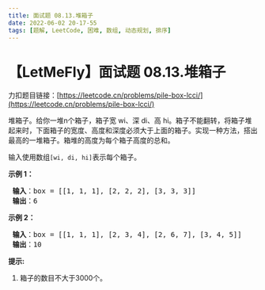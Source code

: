 ```yaml
---
title: 面试题 08.13.堆箱子
date: 2022-06-02 20-17-55
tags: [题解, LeetCode, 困难, 数组, 动态规划, 排序]
---
```


# 【LetMeFly】面试题 08.13.堆箱子

力扣题目链接：[https://leetcode.cn/problems/pile-box-lcci/](https://leetcode.cn/problems/pile-box-lcci/)

<p>堆箱子。给你一堆n个箱子，箱子宽 wi、深 di、高 hi。箱子不能翻转，将箱子堆起来时，下面箱子的宽度、高度和深度必须大于上面的箱子。实现一种方法，搭出最高的一堆箱子。箱堆的高度为每个箱子高度的总和。</p>

<p>输入使用数组<code>[wi, di, hi]</code>表示每个箱子。</p>

<p><strong>示例 1：</strong></p>

<pre>
<strong> 输入</strong>：box = [[1, 1, 1], [2, 2, 2], [3, 3, 3]]
<strong> 输出</strong>：6
</pre>

<p><strong>示例 2：</strong></p>

<pre>
<strong> 输入</strong>：box = [[1, 1, 1], [2, 3, 4], [2, 6, 7], [3, 4, 5]]
<strong> 输出</strong>：10
</pre>

<p><strong>提示:</strong></p>

<ol>
	<li>箱子的数目不大于3000个。</li>
</ol>


    